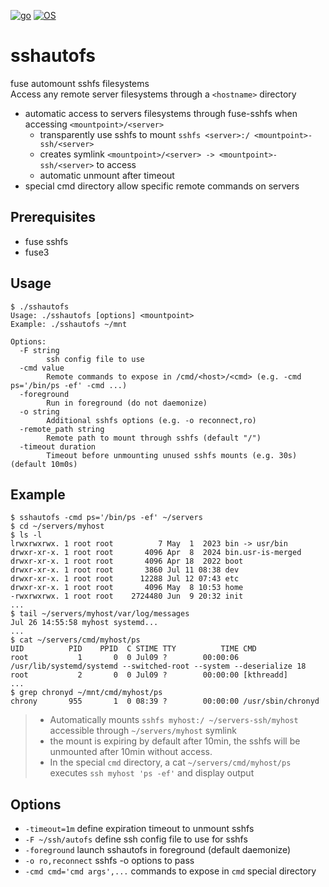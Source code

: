 [![go](https://img.shields.io/badge/lang-Go%20-blue.svg)]()
[![OS](https://img.shields.io/badge/OS-Linux%20-blue.svg)]()

# sshautofs
fuse automount sshfs filesystems  
Access any remote server filesystems through a `<hostname>` directory  

* automatic access to servers filesystems through fuse-sshfs when accessing `<mountpoint>/<server>`
  * transparently use sshfs to mount `sshfs <server>:/ <mountpoint>-ssh/<server>`
  * creates symlink `<mountpoint>/<server> -> <mountpoint>-ssh/<server>` to access
  * automatic unmount after timeout
* special cmd directory allow specific remote commands on servers

## Prerequisites

* fuse sshfs
* fuse3
  
## Usage

```
$ ./sshautofs
Usage: ./sshautofs [options] <mountpoint>
Example: ./sshautofs ~/mnt

Options:
  -F string
        ssh config file to use
  -cmd value
        Remote commands to expose in /cmd/<host>/<cmd> (e.g. -cmd ps='/bin/ps -ef' -cmd ...)
  -foreground
        Run in foreground (do not daemonize)
  -o string
        Additional sshfs options (e.g. -o reconnect,ro)
  -remote_path string
        Remote path to mount through sshfs (default "/")
  -timeout duration
        Timeout before unmounting unused sshfs mounts (e.g. 30s) (default 10m0s)
```

## Example

```
$ sshautofs -cmd ps='/bin/ps -ef' ~/servers
$ cd ~/servers/myhost
$ ls -l
lrwxrwxrwx. 1 root root          7 May  1  2023 bin -> usr/bin
drwxr-xr-x. 1 root root       4096 Apr  8  2024 bin.usr-is-merged
drwxr-xr-x. 1 root root       4096 Apr 18  2022 boot
drwxr-xr-x. 1 root root       3860 Jul 11 08:38 dev
drwxr-xr-x. 1 root root      12288 Jul 12 07:43 etc
drwxr-xr-x. 1 root root       4096 May  8 10:53 home
-rwxrwxrwx. 1 root root    2724480 Jun  9 20:32 init
...
$ tail ~/servers/myhost/var/log/messages
Jul 26 14:55:58 myhost systemd...
...
$ cat ~/servers/cmd/myhost/ps
UID          PID    PPID  C STIME TTY          TIME CMD
root           1       0  0 Jul09 ?        00:00:06 /usr/lib/systemd/systemd --switched-root --system --deserialize 18
root           2       0  0 Jul09 ?        00:00:00 [kthreadd]
...
$ grep chronyd ~/mnt/cmd/myhost/ps
chrony       955       1  0 08:39 ?        00:00:00 /usr/sbin/chronyd
```

> * Automatically mounts `sshfs myhost:/ ~/servers-ssh/myhost` accessible through `~/servers/myhost` symlink  
> * the mount is expiring by default after 10min, the sshfs will be unmounted after 10min without access.  
> * In the special `cmd` directory, a cat `~/servers/cmd/myhost/ps` executes `ssh myhost 'ps -ef'` and display output

## Options

* `-timeout=1m` define expiration timeout to unmount sshfs
* `-F ~/ssh/autofs` define ssh config file to use for sshfs
* `-foreground` launch sshautofs in foreground (default daemonize)
* `-o ro,reconnect` sshfs -o options to pass
* `-cmd cmd='cmd args',...` commands to expose in `cmd` special directory

